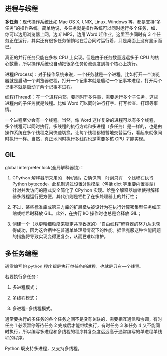 ## 进程与线程

**多任务**：现代操作系统比如 Mac OS X, UNIX, Linux, Windows 等，都是支持“多任务”的操作系统。简单地说，多任务就是操作系统可以同时运行多个任务，如，你可以边用浏览器上网，边听 MP3，边用 Word 赶作业，这里至少同时有 3 个任务正在运行，其实还有很多任务悄悄地在后台同时运行着，只是桌面上没有显示而已。

真正的并行任务只能在多核 CPU 上实现。但是由于任务数量远远多于 CPU 的核心数量，所以操作系统也自动把很多任务轮流调度到每个核心上执行。

进程(Process)：对于操作系统来说，一个任务就是一个进程。比如打开一个浏览器就是启动一个浏览器进程，打开一个记事本就是启动一个记事本进程，打开两个记事本就是启动了两个记事本进程。

线程(Thread)：在一个进程内部，要同时干多件事，需要运行多个子任务，这些进程内的子任务就是线程。比如 Word 可以同时进行打字、打写检查、打印等事情。

一个进程至少会有一个线程。当然，像 Word 这样复杂的进程可以有多个线程，多个线程可以同时执行，多线程的执行方式和多进程（多任务）是一样的，也是由操作系统在多个线程之间快速切换，让每个线程都短暂地交替运行，看起来就像同时执行一样。当然，真正地同时执行多线程也是需要多核 CPU 才能实现。

## GIL

global interpreter lock(全局解释器锁)：

1. CPython 解释器所采用的一种机制，它确保同一时刻只有一个线程在执行 Python bytecode。此机制通过设置对象模型（包括 dict 等重要内置类型）针对并发访问的隐式安全简化了 CPython 实现。给整个解释器加锁使得解释器多线程运行更方便，其代价则是牺牲了在多处理器上的并行性；

2. 不过，某些标准库或第三方库的扩展模块被设计为在执行计算密集型任务如压缩或哈希时释放 GIL。此外，在执行 I/O 操作时也总是会释放 GIL；

3. 创建一个（以更精细粒度来锁定共享数据的）“自由线程”解释器的努力从未获得成功，因为这会牺牲在普通单处理器情况下的性能。据信克服这种性能问题的措施将导致实现变得更复杂，从而更难以维护。

## 多任务编程

通常编写的 python 程序都是执行单任务的进程，也就是只有一个线程。

若要执行多任务：

1. 多进程模式；

2. 多线程模式；

3. 多进程+多线程模式。

通常要执行的多任务的各个任务之间不是没有关联的，需要相互通信和协调，有时任务 1 必须暂停等待任务 2 完成后才能继续执行，有时任务 3 和任务 4 又不能同时执行，所以编写多进程和多线程的程序其复杂度远远高于通常编写的单进程单线程的程序。

Python 既支持多进程，又支持多线程。
